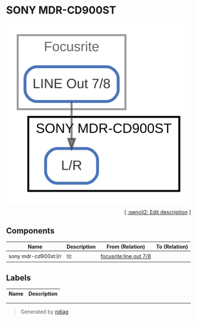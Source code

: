 # SONY MDR-CD900ST

![view](node-sony_mdr-cd900st.svg)



<p align="right">
  [ <a href="../ndiag.descriptions/_node-sony_mdr-cd900st.md">:pencil2: Edit description</a> ]
</p>

## Components

| Name | Description | From (Relation) | To (Relation) |
| --- | --- | --- | --- |
| sony mdr-cd900st:l/r |  <a href="../ndiag.descriptions/_component-sony_mdr-cd900st_l_r.md">:pencil2:</a> | [focusrite:line out 7/8](node-focusrite.md) |  |

## Labels

| Name | Description |
| --- | --- |

---

> Generated by [ndiag](https://github.com/k1LoW/ndiag)
